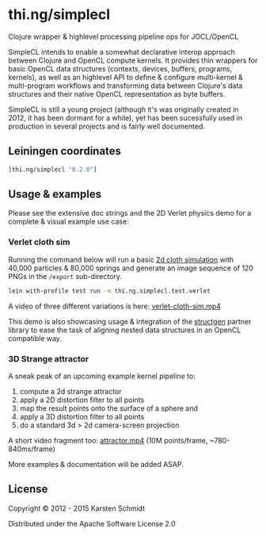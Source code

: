 # thi.ng/simplecl

Clojure wrapper & highlevel processing pipeline ops for JOCL/OpenCL

SimpleCL intends to enable a somewhat declarative interop approach
between Clojure and OpenCL compute kernels. It provides thin wrappers
for basic OpenCL data structures (contexts, devices, buffers,
programs, kernels), as well as an highlevel API to define & configure
multi-kernel & multi-program workflows and transforming data between
Clojure's data structures and their native OpenCL representation as
byte buffers.

SimpleCL is still a young project (although it's was originally
created in 2012, it has been dormant for a while), yet has been
sucessfully used in production in several projects and is fairly well
documented.

## Leiningen coordinates

```clojure
[thi.ng/simplecl "0.2.0"]
```

## Usage & examples

Please see the extensive doc strings and the 2D Verlet physics demo
for a complete & visual example use case:

### Verlet cloth sim

Running the command below will run a basic
[2d cloth simulation](test/thi/ng/simplecl/test/verlet.clj) with 40,000
particles & 80,000 springs and generate an image sequence of 120 PNGs
in the `/export` sub-directory.

```bash
lein with-profile test run -m thi.ng.simplecl.test.verlet
```

A video of three different variations is here:
[verlet-cloth-sim.mp4](http://media.thi.ng/2012/simplecl/20121208-gridx-hd720.mp4)

This demo is also showcasing usage & integration of the
[structgen](http://thi.ng/structgen) partner library to ease the task
of aligning nested data structures in an OpenCL compatible way.

### 3D Strange attractor

A sneak peak of an upcoming example kernel pipeline to:

1. compute a 2d strange attractor
2. apply a 2D distortion filter to all points
3. map the result points onto the surface of a sphere and
4. apply a 3D distortion filter to all points
5. do a standard 3d > 2d camera-screen projection

A short video fragment too:
[attractor.mp4](http://media.thi.ng/2012/simplecl/20121205-attractor-grad-hd720.mp4)
(10M points/frame, ~780-840ms/frame)

More examples & documentation will be added ASAP.

## License

Copyright © 2012 - 2015 Karsten Schmidt

Distributed under the Apache Software License 2.0
